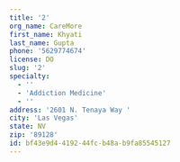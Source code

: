 ```yaml
---
title: '2'
org_name: CareMore
first_name: Khyati
last_name: Gupta
phone: '5629774674'
license: DO
slug: '2'
specialty:
  - ''
  - 'Addiction Medicine'
  - ''
address: '2601 N. Tenaya Way '
city: 'Las Vegas'
state: NV
zip: '89128'
id: bf43e9d4-4192-44fc-b48a-b9fa85545127
---
```

